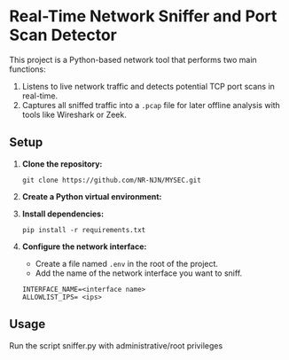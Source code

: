 # Real-Time Network Sniffer and Port Scan Detector

This project is a Python-based network tool that performs two main functions:
1.  Listens to live network traffic and detects potential TCP port scans in real-time.
2.  Captures all sniffed traffic into a `.pcap` file for later offline analysis with tools like Wireshark or Zeek.

## Setup

1.  **Clone the repository:**
    ```
    git clone https://github.com/NR-NJN/MYSEC.git
    ```

2.  **Create a Python virtual environment:**
    

3.  **Install dependencies:**
    ```
    pip install -r requirements.txt
    ```

4.  **Configure the network interface:**
    - Create a file named `.env` in the root of the project.
    - Add the name of the network interface you want to sniff.
    
    ```
    INTERFACE_NAME=<interface name>
    ALLOWLIST_IPS= <ips>
    ```

## Usage

Run the script sniffer.py with administrative/root privileges

